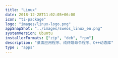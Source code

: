 ```yaml
---
title: "Linux"
date: 2018-12-28T11:02:05+06:00
icon: "ti-package"
logo: "images/linux-logo.png"
appSnapShot: "../images/sweos_linux_en.png"
systemVersion: Ubuntu
installerFormats: ["zip", "deb", "rpm"]
description: "桌面应用程序、纯终端命令程序、C++动态库"
type : "apps"
---
```

